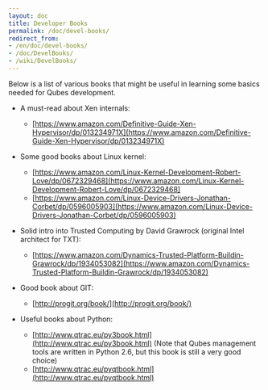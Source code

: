 ```yaml
---
layout: doc
title: Developer Books
permalink: /doc/devel-books/
redirect_from:
- /en/doc/devel-books/
- /doc/DevelBooks/
- /wiki/DevelBooks/
---
```


Below is a list of various books that might be useful in learning some basics needed for Qubes development.

-   A must-read about Xen internals:
    -   [https://www.amazon.com/Definitive-Guide-Xen-Hypervisor/dp/013234971X](https://www.amazon.com/Definitive-Guide-Xen-Hypervisor/dp/013234971X)

-   Some good books about Linux kernel:
    -   [https://www.amazon.com/Linux-Kernel-Development-Robert-Love/dp/0672329468](https://www.amazon.com/Linux-Kernel-Development-Robert-Love/dp/0672329468]
    -   [https://www.amazon.com/Linux-Device-Drivers-Jonathan-Corbet/dp/0596005903](https://www.amazon.com/Linux-Device-Drivers-Jonathan-Corbet/dp/0596005903)

-   Solid intro into Trusted Computing by David Grawrock (original Intel architect for TXT):
    -   [https://www.amazon.com/Dynamics-Trusted-Platform-Buildin-Grawrock/dp/1934053082](https://www.amazon.com/Dynamics-Trusted-Platform-Buildin-Grawrock/dp/1934053082)

-   Good book about GIT:
    -   [http://progit.org/book/](http://progit.org/book/)

-   Useful books about Python:
    -   [http://www.qtrac.eu/py3book.html](http://www.qtrac.eu/py3book.html) (Note that Qubes management tools are written in Python 2.6, but this book is still a very good choice)
    -   [http://www.qtrac.eu/pyqtbook.html](http://www.qtrac.eu/pyqtbook.html)

